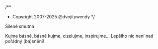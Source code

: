 /**
* Copyright 2007-2025 @dvojitywendy
*/

Šíleně smutná

Kujme básně,
básně kujme,
cizelujme,
inspirujme…
Lepšího nic není nad pořádný (bá)snění!
